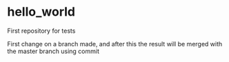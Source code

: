 # hello_world
First repository for tests

First change on a branch made, and after this the result will be merged with the master branch using commit
